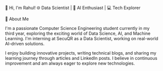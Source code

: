 
👋 Hi, I'm Rahul!
🌐 Data Scientist | 🧠 AI Enthusiast | 💻 Tech Explorer

🚀 About Me

I'm a passionate Computer Science Engineering student currently in my third year, exploring the exciting world of Data Science, AI, and Machine Learning. I'm interning at SecuQR as a Data Scientist, working on real-world AI-driven solutions.

I enjoy building innovative projects, writing technical blogs, and sharing my learning journey through articles and LinkedIn posts. I believe in continuous improvement and am always eager to explore new technologies.

